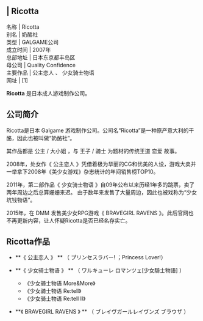 |  Ricotta  
---  
名称  |  Ricotta   
别名  |  奶酪社   
类型  |  GALGAME公司   
成立时间  |  2007年   
总部地址  |  日本东京都丰岛区   
母公司  |  Quality Confidence   
主要作品  |  公主恋人  、  少女骑士物语   
网址  |  [1]   
  
**Ricotta** 是日本成人游戏制作公司。

##  公司简介

Ricotta是日本  Galgame  游戏制作公司。公司名“Ricotta”是一种原产意大利的干酪，因此也被叫做“奶酪社”。

其作品都是  公主  /  大小姐  ，与  王子  /  骑士  为题材的传统王道  恋爱  故事。

2008年，处女作《  公主恋人  》凭借着极为华丽的CG和优美的人设，游戏大卖并一举拿下2008年《美少女游戏》杂志统计的年间销售榜TOP10。

2011年，第二部作品《  少女骑士物语  》自09年公布以来历经1年多的跳票，卖了两年周边之后总算姗姗来迟。
由于数年来发售了大量周边，因此也被戏称为“少女坑钱物语”。

2015年，在  DMM  发售美少女RPG游戏《  BRAVEGIRL RAVENS
》。此后官网也不再更新内容，让人怀疑Ricotta是否已经名存实亡。

##  Ricotta作品

  * **《 公主恋人  》 ** （  プリンセスラバー!  ；Princess Lover!） 

  * **《 少女骑士物语  》 ** （  ワルキューレ ロマンツェ[少女騎士物語]  ） 
    * 《少女骑士物语 More&More》 
    * 《少女骑士物语 Re:tell》 
    * 《少女骑士物语 Re:tell Ⅱ》 

  * **《 BRAVEGIRL RAVENS  》 ** （  ブレイヴガールレイヴンズ ブラウザ  ） 